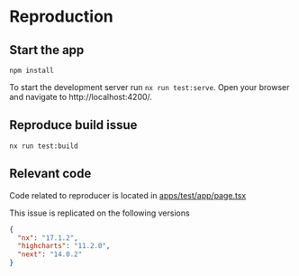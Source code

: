 # Reproduction

## Start the app

```shell
npm install
```

To start the development server run `nx run test:serve`. Open your browser and navigate to http://localhost:4200/.

## Reproduce build issue

```shell
nx run test:build
```

## Relevant code

Code related to reproducer is located in [apps/test/app/page.tsx](apps/test/app/page.tsx)

This issue is replicated on the following versions
```json
{
  "nx": "17.1.2",
  "highcharts": "11.2.0",
  "next": "14.0.2"
}
```
